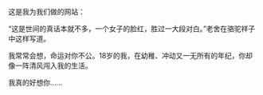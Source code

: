 这是我为我们做的网站：

“这是世间的真话本就不多，一个女子的脸红，胜过一大段对白。”老舍在骆驼祥子中这样写道。

我常常会想，命运对你不公。18岁的我，在幼稚、冲动又一无所有的年纪，你却像一阵清风闯入我的生活。

我真的好想你......

